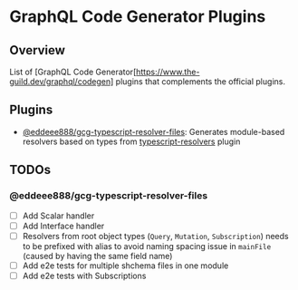 # GraphQL Code Generator Plugins

## Overview

List of [GraphQL Code Generator[https://www.the-guild.dev/graphql/codegen] plugins that complements the official plugins.

## Plugins

- [@eddeee888/gcg-typescript-resolver-files](./packages/typescript-resolver-files): Generates module-based resolvers based on types from [typescript-resolvers](https://www.the-guild.dev/graphql/codegen/plugins/typescript/typescript-resolvers) plugin

## TODOs

### @eddeee888/gcg-typescript-resolver-files

- [ ] Add Scalar handler
- [ ] Add Interface handler
- [ ] Resolvers from root object types (`Query`, `Mutation`, `Subscription`) needs to be prefixed with alias to avoid naming spacing issue in `mainFile` (caused by having the same field name)
- [ ] Add e2e tests for multiple shchema files in one module
- [ ] Add e2e tests with Subscriptions
